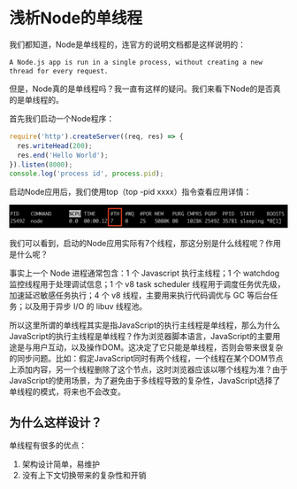 # 浅析Node的单线程

我们都知道，Node是单线程的，连官方的说明文档都是这样说明的：

```
A Node.js app is run in a single process, without creating a new thread for every request.
```

但是，Node真的是单线程吗？我一直有这样的疑问。我们来看下Node的是否真的是单线程的。

首先我们启动一个Node程序：

```javascript
require('http').createServer((req, res) => {
  res.writeHead(200);
  res.end('Hello World');
}).listen(8000);
console.log('process id', process.pid);
```

启动Node应用后，我们使用top（top -pid xxxx）指令查看应用详情：

![](../statics/1000.png)

我们可以看到，启动的Node应用实际有7个线程，那这分别是什么线程呢？作用是什么呢？

事实上一个 Node 进程通常包含：1 个 Javascript 执行主线程；1 个 watchdog 监控线程用于处理调试信息；1 个 v8 task scheduler 线程用于调度任务优先级，加速延迟敏感任务执行；4 个 v8 线程，主要用来执行代码调优与 GC 等后台任务；以及用于异步 I/O 的 libuv 线程池。

 所以这里所谓的单线程其实是指JavaScript的执行主线程是单线程，那么为什么JavaScript的执行主线程是单线程？作为浏览器脚本语言，JavaScript的主要用途是与用户互动，以及操作DOM。这决定了它只能是单线程，否则会带来很复杂的同步问题。比如：假定JavaScript同时有两个线程，一个线程在某个DOM节点上添加内容，另一个线程删除了这个节点，这时浏览器应该以哪个线程为准？由于JavaScript的使用场景，为了避免由于多线程导致的复杂性，JavaScript选择了单线程的模式，将来也不会改变。

## 为什么这样设计？

单线程有很多的优点：

1. 架构设计简单，易维护
2. 没有上下文切换带来的复杂性和开销